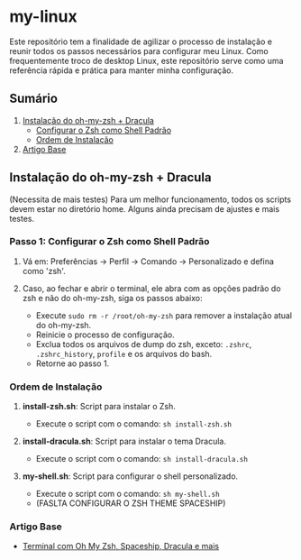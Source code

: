 # my-linux

Este repositório tem a finalidade de agilizar o processo de instalação e reunir todos os passos necessários para configurar meu Linux. Como frequentemente troco de desktop Linux, este repositório serve como uma referência rápida e prática para manter minha configuração.

## Sumário

1. [Instalação do oh-my-zsh + Dracula](#instalação-do-oh-my-zsh--dracula)
   - [Configurar o Zsh como Shell Padrão](#passo-1-configurar-o-zsh-como-shell-padrão)
   - [Ordem de Instalação](#ordem-de-instalação)
2. [Artigo Base](#artigo-base)

## Instalação do oh-my-zsh + Dracula 
(Necessita de mais testes)
Para um melhor funcionamento, todos os scripts devem estar no diretório home. Alguns ainda precisam de ajustes e mais testes.

### Passo 1: Configurar o Zsh como Shell Padrão

1. Vá em: Preferências -> Perfil -> Comando -> Personalizado e defina como 'zsh'.

2. Caso, ao fechar e abrir o terminal, ele abra com as opções padrão do zsh e não do oh-my-zsh, siga os passos abaixo:
   - Execute `sudo rm -r /root/oh-my-zsh` para remover a instalação atual do oh-my-zsh.
   - Reinicie o processo de configuração.
   - Exclua todos os arquivos de dump do zsh, exceto: `.zshrc`, `.zshrc_history`, `profile` e os arquivos do bash.
   - Retorne ao passo 1.

### Ordem de Instalação

1. **install-zsh.sh**: Script para instalar o Zsh.
   - Execute o script com o comando: `sh install-zsh.sh`

2. **install-dracula.sh**: Script para instalar o tema Dracula.
   - Execute o script com o comando: `sh install-dracula.sh`

3. **my-shell.sh**: Script para configurar o shell personalizado.
   - Execute o script com o comando: `sh my-shell.sh`
   - (FASLTA CONFIGURAR O ZSH THEME SPACESHIP)


### Artigo Base
- [Terminal com Oh My Zsh, Spaceship, Dracula e mais](https://blog.rocketseat.com.br/terminal-com-oh-my-zsh-spaceship-dracula-e-mais/)
